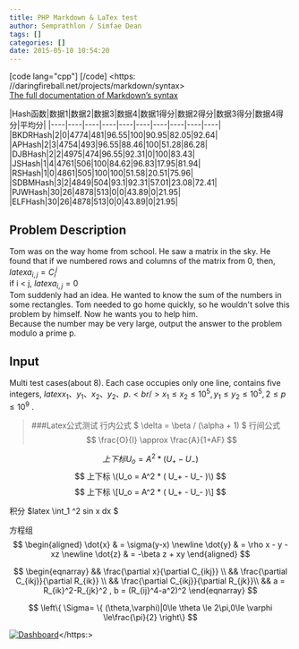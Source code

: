 ```yaml
---
title: PHP Markdown & LaTex test
author: Semprathlon / Simfae Dean
tags: []
categories: []
date: 2015-05-10 10:54:20
---
```

[code lang="cpp"]
[/code]
<https: //daringfireball.net/projects/markdown/syntax>  
[The full documentation of Markdown’s syntax](https://daringfireball.net/projects/markdown/syntax)  

|Hash函数|数据1|数据2|数据3|数据4|数据1得分|数据2得分|数据3得分|数据4得分|平均分| |----|----|----|----|----|----|----|----|----|----| |BKDRHash|2|0|4774|481|96.55|100|90.95|82.05|92.64| |APHash|2|3|4754|493|96.55|88.46|100|51.28|86.28| |DJBHash|2|2|4975|474|96.55|92.31|0|100|83.43| |JSHash|1|4|4761|506|100|84.62|96.83|17.95|81.94| |RSHash|1|0|4861|505|100|100|51.58|20.51|75.96| |SDBMHash|3|2|4849|504|93.1|92.31|57.01|23.08|72.41| |PJWHash|30|26|4878|513|0|0|43.89|0|21.95| |ELFHash|30|26|4878|513|0|0|43.89|0|21.95| 

Problem Description
-----
Tom was on the way home from school. He saw a matrix in the sky. He found that if we numbered rows and columns of the matrix from 0, then, $latex {a} _ {i,j}={C} _ {i}^{j}$  
if i &lt; j, $latex {a}_{i,j}=0$   
Tom suddenly had an idea. He wanted to know the sum of the numbers in some rectangles. Tom needed to go home quickly, so he wouldn't solve this problem by himself. Now he wants you to help him.<br />Because the number may be very large, output the answer to the problem modulo a prime p.

Input
-----
Multi test cases(about 8). Each case occupies only one line, contains five integers, $latex x_{1}、y_{1}、x_{2}、y_{2}、p.<br />x_{1}\leq x_{2}\leq {10}^{5},y_{1}\leq y_{2}\leq {10}^{5},2\leq p\leq {10}^{9}$ .


> ###Latex公式测试
行内公式 $ \delta = \beta / (\alpha + 1) $
行间公式
$$
\frac{O}{I}  \approx \frac{A}{1+AF}
$$
 
 $$ 上下标 U_o = A^2 * ( U_+ - U_- ) $$ 
 $$ 上下标 \(U_o = A^2 * ( U_+ - U_- )\) $$ 
 $$ 上下标 \[U_o = A^2 * ( U_+ - U_- )\] $$ 

积分
 $latex \int_1 ^2 sin x dx $ 

方程组
$$  
\begin{aligned}
\dot{x} & = \sigma(y-x) \newline
\dot{y} & = \rho x - y - xz \newline
\dot{z} & = -\beta z + xy
\end{aligned}
$$ 


$$
\begin{eqnarray}
&& \frac{\partial  x}{\partial C_{ikj}}   \\
&& \frac{\partial C_{ikj}}{\partial R_{ik}} \\
&& \frac{\partial C_{ikj}}{\partial R_{jk}}\\
&& a = R_{ik}^2-R_{jk}^2 , b = (R_{ij}^4-a^2)^2
\end{eqnarray}
$$

$$  
\left\{ \Sigma= \{ (\theta,\varphi)|0\le \theta \le 2\pi,0\le \varphi \le\frac{\pi}{2} \right\}
$$  

[![Dashboard](/blog/uploads/2015/05/Dashboard.png)](/blog/uploads/2015/05/Dashboard.png)</https:>